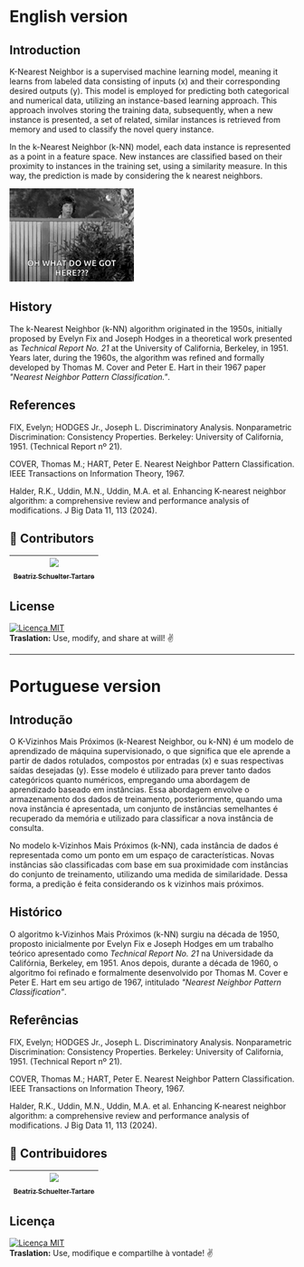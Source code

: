 # English version

## Introduction ##
  K-Nearest Neighbor is a supervised machine learning model, meaning it learns from labeled data consisting of inputs (x) and their corresponding desired outputs (y). This model is employed for predicting both categorical and numerical data, utilizing an instance-based learning approach. This approach involves storing the training data, subsequently, when a new instance is presented, a set of related, similar instances is retrieved from memory and used to classify the novel query instance.

  In the k-Nearest Neighbor (k-NN) model, each data instance is represented as a point in a feature space. New instances are classified based on their proximity to instances in the training set, using a similarity measure. In this way, the prediction is made by considering the k nearest neighbors.

![neighbor-nosey](img/neighbor-nosey.gif)

## History ##
  The k-Nearest Neighbor (k-NN) algorithm originated in the 1950s, initially proposed by Evelyn Fix and Joseph Hodges in a theoretical work presented as *Technical Report No. 21* at the University of California, Berkeley, in 1951. Years later, during the 1960s, the algorithm was refined and formally developed by Thomas M. Cover and Peter E. Hart in their 1967 paper *"Nearest Neighbor Pattern Classification."*.

## References
FIX, Evelyn; HODGES Jr., Joseph L. Discriminatory Analysis. Nonparametric Discrimination: Consistency Properties. Berkeley: University of California, 1951. (Technical Report nº 21).

COVER, Thomas M.; HART, Peter E. Nearest Neighbor Pattern Classification. IEEE Transactions on Information Theory, 1967. 

Halder, R.K., Uddin, M.N., Uddin, M.A. et al. Enhancing K-nearest neighbor algorithm: a comprehensive review and performance analysis of modifications. J Big Data 11, 113 (2024). 

## 👾 **Contributors**  
| [<img loading="lazy" src="https://avatars.githubusercontent.com/u/197432407?v=4" width=115><br><sub>Beatriz Schuelter Tartare</sub>](https://github.com/beastartare) |
| :---: |

## **License**  
[![Licença MIT](https://img.shields.io/badge/Licença-MIT-blue.svg)](https://pt.wikipedia.org/wiki/Licen%C3%A7a_MIT)  
**Traslation:** Use, modify, and share at will! ✌️

***

# Portuguese version

## Introdução ##

O K-Vizinhos Mais Próximos (k-Nearest Neighbor, ou k-NN) é um modelo de aprendizado de máquina supervisionado, o que significa que ele aprende a partir de dados rotulados, compostos por entradas (x) e suas respectivas saídas desejadas (y). Esse modelo é utilizado para prever tanto dados categóricos quanto numéricos, empregando uma abordagem de aprendizado baseado em instâncias. Essa abordagem envolve o armazenamento dos dados de treinamento, posteriormente, quando uma nova instância é apresentada, um conjunto de instâncias semelhantes é recuperado da memória e utilizado para classificar a nova instância de consulta.

No modelo k-Vizinhos Mais Próximos (k-NN), cada instância de dados é representada como um ponto em um espaço de características. Novas instâncias são classificadas com base em sua proximidade com instâncias do conjunto de treinamento, utilizando uma medida de similaridade. Dessa forma, a predição é feita considerando os k vizinhos mais próximos.

## Histórico ##

O algoritmo k-Vizinhos Mais Próximos (k-NN) surgiu na década de 1950, proposto inicialmente por Evelyn Fix e Joseph Hodges em um trabalho teórico apresentado como *Technical Report No. 21* na Universidade da Califórnia, Berkeley, em 1951. Anos depois, durante a década de 1960, o algoritmo foi refinado e formalmente desenvolvido por Thomas M. Cover e Peter E. Hart em seu artigo de 1967, intitulado *"Nearest Neighbor Pattern Classification"*.

## Referências ##
FIX, Evelyn; HODGES Jr., Joseph L. Discriminatory Analysis. Nonparametric Discrimination: Consistency Properties. Berkeley: University of California, 1951. (Technical Report nº 21).

COVER, Thomas M.; HART, Peter E. Nearest Neighbor Pattern Classification. IEEE Transactions on Information Theory, 1967. 

Halder, R.K., Uddin, M.N., Uddin, M.A. et al. Enhancing K-nearest neighbor algorithm: a comprehensive review and performance analysis of modifications. J Big Data 11, 113 (2024). 

## 👾 **Contribuidores**  
| [<img loading="lazy" src="https://avatars.githubusercontent.com/u/197432407?v=4" width=115><br><sub>Beatriz Schuelter Tartare</sub>](https://github.com/beastartare) |
| :---: |

## **Licença**  
[![Licença MIT](https://img.shields.io/badge/Licença-MIT-blue.svg)](https://pt.wikipedia.org/wiki/Licen%C3%A7a_MIT)  
**Traslation:** Use, modifique e compartilhe à vontade! ✌️

